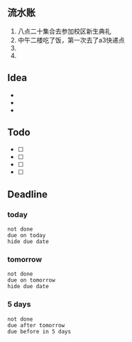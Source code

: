 ## 流水账
1. 八点二十集合去参加校区新生典礼
2. 中午二楼吃了饭，第一次去了a3快递点
3. 
4. 

## Idea
- 
- 
- 

## Todo
- [ ] 
- [ ] 
- [ ] 
- [ ] 

## Deadline
### today
```tasks
not done
due on today
hide due date
```
### tomorrow
```tasks
not done
due on tomorrow
hide due date
```
### 5 days
```tasks
not done
due after tomorrow
due before in 5 days
```
